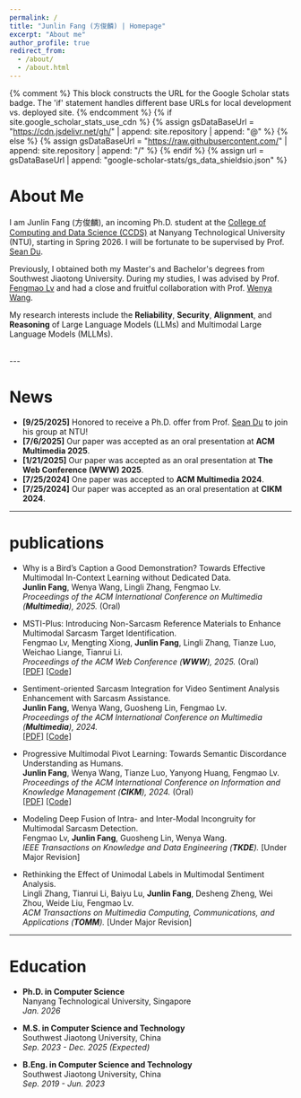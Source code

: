 ```yaml
---
permalink: /
title: "Junlin Fang (方俊麟) | Homepage"
excerpt: "About me"
author_profile: true
redirect_from: 
  - /about/
  - /about.html
---
```


{% comment %}
This block constructs the URL for the Google Scholar stats badge.
The 'if' statement handles different base URLs for local development vs. deployed site.
{% endcomment %}
{% if site.google_scholar_stats_use_cdn %}
{% assign gsDataBaseUrl = "https://cdn.jsdelivr.net/gh/" | append: site.repository | append: "@" %}
{% else %}
{% assign gsDataBaseUrl = "https://raw.githubusercontent.com/" | append: site.repository | append: "/" %}
{% endif %}
{% assign url = gsDataBaseUrl | append: "google-scholar-stats/gs_data_shieldsio.json" %}

<span class='anchor' id='about-me'></span>

# About Me

I am Junlin Fang (方俊麟), an incoming Ph.D. student at the [College of Computing and Data Science (CCDS)](https://www.ntu.edu.sg/ccds) at Nanyang Technological University (NTU), starting in Spring 2026. I will be fortunate to be supervised by Prof. [Sean Du](https://d12306.github.io/index.html).

Previously, I obtained both my Master's and Bachelor's degrees from Southwest Jiaotong University. During my studies, I was advised by Prof. [Fengmao Lv](https://fengmaolv.github.io/online-cv/) and had a close and fruitful collaboration with Prof. [Wenya Wang](https://personal.ntu.edu.sg/wangwy/).

My research interests include the **Reliability**, **Security**, **Alignment**, and **Reasoning** of Large Language Models (LLMs) and Multimodal Large Language Models (MLLMs).

<br> ---

# News

- **[9/25/2025]** Honored to receive a Ph.D. offer from Prof. [Sean Du](https://d12306.github.io/index.html) to join his group at NTU!
- **[7/6/2025]** Our paper was accepted as an oral presentation at **ACM Multimedia 2025**.
- **[1/21/2025]** Our paper was accepted as an oral presentation at **The Web Conference (WWW) 2025**.
- **[7/25/2024]** One paper was accepted to **ACM Multimedia 2024**.
- **[7/25/2024]** Our paper was accepted as an oral presentation at **CIKM 2024**.

---

#  publications

* Why is a Bird’s Caption a Good Demonstration? Towards Effective Multimodal In-Context Learning without Dedicated Data. <br>
    **Junlin Fang**, Wenya Wang, Lingli Zhang, Fengmao Lv. <br>
    *Proceedings of the ACM International Conference on Multimedia (**Multimedia**), 2025.* (Oral)

* MSTI-Plus: Introducing Non-Sarcasm Reference Materials to Enhance Multimodal Sarcasm Target Identification. <br>
    Fengmao Lv, Mengting Xiong, **Junlin Fang**, Lingli Zhang, Tianze Luo, Weichao Liange, Tianrui Li. <br>
    *Proceedings of the ACM Web Conference (**WWW**), 2025.* (Oral) <br>
    [\[PDF\]](https://dl.acm.org/doi/10.1145/3696410.3714570) [\[Code\]](https://github.com/tiggers23/MSTI-Plus)

* Sentiment-oriented Sarcasm Integration for Video Sentiment Analysis Enhancement with Sarcasm Assistance. <br>
    **Junlin Fang**, Wenya Wang, Guosheng Lin, Fengmao Lv. <br>
    *Proceedings of the ACM International Conference on Multimedia (**Multimedia**), 2024.* <br>
    [\[PDF\]](https://dl.acm.org/doi/10.1145/3664647.3680703) [\[Code\]](https://github.com/tiggers23/PS2RI)

* Progressive Multimodal Pivot Learning: Towards Semantic Discordance Understanding as Humans. <br>
    **Junlin Fang**, Wenya Wang, Tianze Luo, Yanyong Huang, Fengmao Lv. <br>
    *Proceedings of the ACM International Conference on Information and Knowledge Management (**CIKM**), 2024.* (Oral) <br>
    [\[PDF\]](https://dl.acm.org/doi/10.1145/3627673.3679524) [\[Code\]](https://github.com/tiggers23/PMPL)

* Modeling Deep Fusion of Intra- and Inter-Modal Incongruity for Multimodal Sarcasm Detection. <br>
    Fengmao Lv, **Junlin Fang**, Guosheng Lin, Wenya Wang. <br>
    *IEEE Transactions on Knowledge and Data Engineering (**TKDE**).* [Under Major Revision]

* Rethinking the Effect of Unimodal Labels in Multimodal Sentiment Analysis. <br>
    Lingli Zhang, Tianrui Li, Baiyu Lu, **Junlin Fang**, Desheng Zheng, Wei Zhou, Weide Liu, Fengmao Lv. <br>
    *ACM Transactions on Multimedia Computing, Communications, and Applications (**TOMM**).* [Under Major Revision]

---

# Education

-   **Ph.D. in Computer Science** <br>
    Nanyang Technological University, Singapore <br>
    *Jan. 2026*

-   **M.S. in Computer Science and Technology** <br>
    Southwest Jiaotong University, China <br>
    *Sep. 2023 - Dec. 2025 (Expected)*

-   **B.Eng. in Computer Science and Technology** <br>
    Southwest Jiaotong University, China <br>
    *Sep. 2019 - Jun. 2023*

